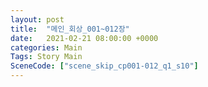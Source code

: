 ```yaml
---
layout: post
title:  "메인_회상_001~012장"
date:   2021-02-21 08:00:00 +0000
categories: Main
Tags: Story Main
SceneCode: ["scene_skip_cp001-012_q1_s10"]
---
```

